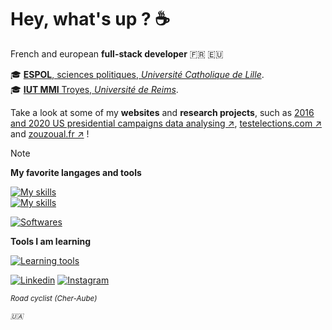 <!--

    “Le désir de connaître le pourquoi et le comment est appelé curiosité.”
        Hobbes. Ce que devrait apprendre Antoine.

-->

# Hey, what's up ? ☕

French and european **full-stack developer** 🇫🇷 🇪🇺

🎓 [**ESPOL**, sciences politiques, *Université Catholique de Lille*](https://www.univ-reims.fr/iut-troyes/).  
🎓 [**IUT MMI** Troyes, *Université de Reims*](https://www.univ-reims.fr/iut-troyes/).  

Take a look at some of my **websites** and **research projects**, such as [2016 and 2020 US presidential campaigns data analysing ↗︎](https://github.com/Ugravis/us_2016_2020_data_analysing), [testelections.com ↗︎](https://testelections.com) and [zouzoual.fr ↗︎](https://zouzoual.fr) !

> [!NOTE]
>
> **My favorite langages and tools**
>
> [![My skills](https://skillicons.dev/icons?i=git,js,ts,nodejs,express,sequelize)](https://skillicons.dev)  
> [![My skills](https://skillicons.dev/icons?i=fastapi,next,react,sass,vue,tailwind)](https://skillicons.dev)
> 
> [![Softwares](https://skillicons.dev/icons?i=vscode,photoshop,illustrator,figma)](https://skillicons.dev)
>
>
> **Tools I am learning**
>
> [![Learning tools](https://skillicons.dev/icons?i=aftereffects,nest,spring,symfony)](https://skillicons.dev)
> 
  
[![Linkedin](https://img.shields.io/badge/linkedin-%230077B5?style=for-the-badge&logo=linkedin&logoColor=FFFFFF)](https://www.linkedin.com/in/ulysse-pennetier-752236267/)
[![Instagram](https://img.shields.io/badge/instagram-FFFFFF?style=for-the-badge&logo=instagram&logoColor=red)](https://www.instagram.com/ulysse_pennetier/)

<sub>*Road cyclist (Cher-Aube)*</sub>

<sub>*🇺🇦*</sub>  
